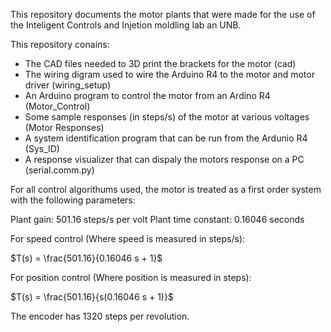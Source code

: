 This repository documents the motor plants that were made for the use of the Inteligent Controls and Injetion moldling lab an UNB.

This repository conains:
 - The CAD files needed to 3D print the brackets for the motor (cad)
 - The wiring digram used to wire the Arduino R4 to the motor and motor driver (wiring_setup)
 - An Arduino program to control the motor from an Ardino R4 (Motor_Control)
 - Some sample responses (in steps/s) of the motor at various voltages (Motor Responses)
 - A system identification program that can be run from the Ardunio R4 (Sys_ID)
 - A response visualizer that can dispaly the motors response on a PC (serial.comm.py)


For all control algorithums used, the motor is treated as a first order system with the following parameters:

Plant gain: 501.16 steps/s per volt
Plant time constant: 0.16046 seconds

For speed control (Where speed is measured in steps/s):

$T(s) = \frac{501.16}{0.16046 s + 1}$

For position control (Where position is measured in steps):

$T(s) = \frac{501.16}{s(0.16046 s + 1)}$

The encoder has 1320 steps per revolution.
